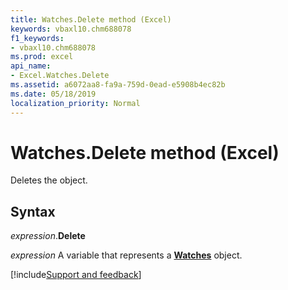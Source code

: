 ```yaml
---
title: Watches.Delete method (Excel)
keywords: vbaxl10.chm688078
f1_keywords:
- vbaxl10.chm688078
ms.prod: excel
api_name:
- Excel.Watches.Delete
ms.assetid: a6072aa8-fa9a-759d-0ead-e5908b4ec82b
ms.date: 05/18/2019
localization_priority: Normal
---
```



# Watches.Delete method (Excel)

Deletes the object.


## Syntax

_expression_.**Delete**

_expression_ A variable that represents a **[Watches](Excel.Watches.md)** object.




[!include[Support and feedback](~/includes/feedback-boilerplate.md)]